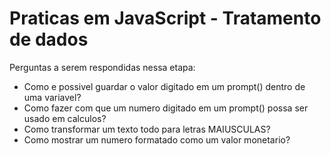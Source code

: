 # Praticas em JavaScript - Tratamento de dados

Perguntas a serem respondidas nessa etapa:
- Como e possivel guardar o valor digitado em um prompt() dentro de uma variavel?
- Como fazer com que um numero digitado em um prompt() possa ser usado em calculos?
- Como transformar um texto todo para letras MAIUSCULAS?
- Como mostrar um numero formatado como um valor monetario?
